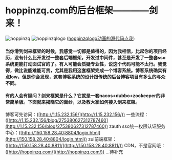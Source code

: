 # hoppinzq.com的后台框架————剑来！
![hoppinzq](https://images.gitee.com/uploads/images/2021/0930/192956_f3d9482b_5294558.png "hoppinzq.png")
![hoppinzqlogo](https://images.gitee.com/uploads/images/2021/0930/201304_6e8f53a0_5294558.gif "hoppinzqlogo.gif")
([hoppinzqlogo动画的源代码点我](https://gitee.com/hoppin/hoppinzq-logo))

#### 当你滑到剑来框架的时候，我感觉一切都是值得的，因为我相信，比起你的项目经历，没有什么比开发过一整套后端框架，开发过中间件，甚至是开发了一整套sso系统更能打动面试官的了。有人可能会质疑专业性，说这个代码可能不太行。我觉得，做比说能难能可贵，尤其是我用这套框架完成一个博客系统。博客系统确实有点low，但是你会发现，这套博客系统的设计跟传统的后台博客项目有多么的与众不同。

#### 有的人会有疑问？剑来框架是什么？它就是一套nacos+dubbo+zookeeper的非常简单版。下面就来揭晓它的面纱，以及教大家如何接入剑来框架。
博客可先访问：([http://1.15.232.156/](http://1.15.232.156/))
一些流程：([http://1.15.232.156/blog/275380627312787460](http://1.15.232.156/blog/275380627312787460))
zauth sso统一权限认证服务中心：([http://150.158.28.40:8804/login.html](http://150.158.28.40:8804/login.html))
zui前端框架：([http://150.158.28.40:8811/](http://150.158.28.40:8811/))
CDN，不是官网哦：([http://hoppinzq.com/](http://hoppinzq.com/))
...待补充

